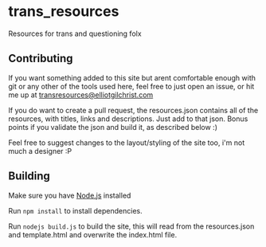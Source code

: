 # trans_resources
Resources for trans and questioning folx

## Contributing

If you want something added to this site but arent comfortable enough with git or any other of the tools used here, feel free to just open an issue, or hit me up at transresources@elliotgilchrist.com

If you do want to create a pull request, the resources.json contains all of the resources, with titles, links and descriptions. Just add to that json. Bonus points if you validate the json and build it, as described below :)

Feel free to suggest changes to the layout/styling of the site too, i'm not much a designer :P

## Building

Make sure you have [Node.js](https://nodejs.org/en/download/) installed

Run `npm install` to install dependencies.

Run `nodejs build.js` to build the site, this will read from the resources.json and template.html and overwrite the index.html file.